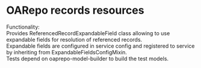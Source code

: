 # OARepo records resources
Functionality: <br>
Provides ReferencedRecordExpandableField class allowing to use expandable fields for resolution of referenced records.
<br>
Expandable fields are configured in service config and registered to service
by inheriting from ExpandableFieldsConfigMixin.
<br>
Tests depend on oaprepo-model-builder to build the test models.